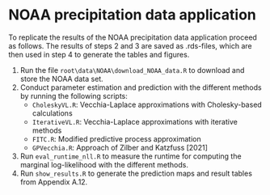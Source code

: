 # NOAA precipitation data application

To replicate the results of the NOAA precipitation data application proceed as follows.
The results of steps 2 and 3 are saved as .rds-files, which are then used in step 4 to generate the tables and figures.

1. Run the file `root\data\NOAA\download_NOAA_data.R` to download and store the NOAA data set.
2. Conduct parameter estimation and prediction with the different methods by running the following scripts:
    - `CholeskyVL.R`: Vecchia-Laplace approximations with Cholesky-based calculations
    - `IterativeVL.R`: Vecchia-Laplace approximations with iterative methods
    - `FITC.R`: Modified predictive process approximation
    - `GPVecchia.R`: Approach of Zilber and Katzfuss [2021]
3. Run `eval_runtime_nll.R` to measure the runtime for computing the marginal log-likelihood with the different methods.
4. Run `show_results.R` to generate the prediction maps and result tables from Appendix A.12.